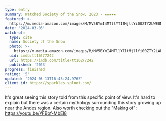 ```yaml
---
type: entry
summary: Watched Society of the Snow, 2023 - ★★★★★
featured: >-
  https://m.media-amazon.com/images/M/MV5BYmI4MTllYTItMjllYi00ZTY2LWE0NmQtNjBmZWQ2ZmE4NjQ2XkEyXkFqcGdeQXVyMTEzMTI1Mjk3._V1_SX300.jpg
date: '2024-03-06'
watch-of:
  type: cite
  name: Society of the Snow
  photo: >-
    https://m.media-amazon.com/images/M/MV5BYmI4MTllYTItMjllYi00ZTY2LWE0NmQtNjBmZWQ2ZmE4NjQ2XkEyXkFqcGdeQXVyMTEzMTI1Mjk3._V1_SX300.jpg
  uid: imdb:tt16277242
  url: https://imdb.com/title/tt16277242
  published: '2023'
progress: finished
rating: '5'
updated: '2024-03-13T16:45:24.976Z'
client_id: https://sparkles.sploot.com/
---
```

It's great seeing this story told from this specific point of view. It's hard to explain but there was a certain mythology surrounding this story growing up near the Andes region. Also worth checking out the "Making of": https://youtu.be/VFBbf-MbEl8
